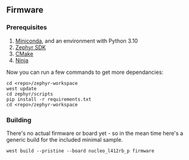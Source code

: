 ## Firmware

### Prerequisites

1. [Miniconda](https://docs.anaconda.com/miniconda/), and an environment with Python 3.10
2. [Zephyr SDK](https://docs.zephyrproject.org/latest/develop/toolchains/zephyr_sdk.html)
3. [CMake](https://cmake.org/download/)
4. [Ninja](https://ninja-build.org/)

Now you can run a few commands to get more dependancies:

    cd <repo>/zephyr-workspace
    west update
    cd zephyr/scripts
    pip install -r requirements.txt
    cd <repo>/zephyr-workspace

### Building

There's no actual firmware or board yet - so in the mean time here's a generic
build for the included minimal sample.

    west build --pristine --board nucleo_l412rb_p firmware
